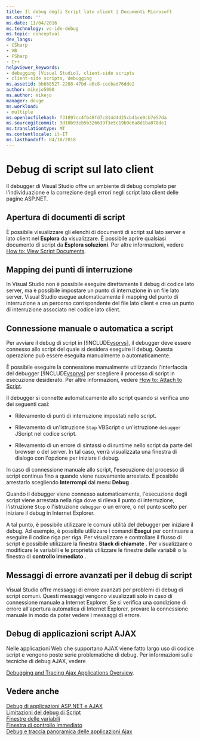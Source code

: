 ```yaml
---
title: Il debug degli Script lato client | Documenti Microsoft
ms.custom: ''
ms.date: 11/04/2016
ms.technology: vs-ide-debug
ms.topic: conceptual
dev_langs:
- CSharp
- VB
- FSharp
- C++
helpviewer_keywords:
- debugging [Visual Studio], client-side scripts
- client-side scripts, debugging
ms.assetid: bb668527-2288-47bd-a6c8-cecbad76dde2
author: mikejo5000
ms.author: mikejo
manager: douge
ms.workload:
- multiple
ms.openlocfilehash: f31897cc4fb48fd7c814d4d25cb41ce0cb7e57da
ms.sourcegitcommit: 3d10b93eb5b326639f3e5c19b9e6a8d1ba078de1
ms.translationtype: MT
ms.contentlocale: it-IT
ms.lasthandoff: 04/18/2018
---
```

# <a name="client-side-script-debugging"></a>Debug di script sul lato client
Il debugger di Visual Studio offre un ambiente di debug completo per l'individuazione e la correzione degli errori negli script lato client delle pagine ASP.NET.  
  
## <a name="opening-script-documents"></a>Apertura di documenti di script  
È possibile visualizzare gli elenchi di documenti di script sul lato server e lato client nel **Esplora** da visualizzare. È possibile aprire qualsiasi documento di script da **Esplora soluzioni**. Per altre informazioni, vedere [How to: View Script Documents](../debugger/how-to-view-script-documents.md).  
  
## <a name="breakpoint-mapping"></a>Mapping dei punti di interruzione  
 In Visual Studio non è possibile eseguire direttamente il debug di codice lato server, ma è possibile impostare un punto di interruzione in un file lato server. Visual Studio esegue automaticamente il mapping del punto di interruzione a un percorso corrispondente del file lato client e crea un punto di interruzione associato nel codice lato client.  
  
## <a name="manually-or-automatically-attaching-to-script"></a>Connessione manuale o automatica a script  
 Per avviare il debug di script in [!INCLUDE[vsprvs](../code-quality/includes/vsprvs_md.md)], il debugger deve essere connesso allo script del quale si desidera eseguire il debug. Questa operazione può essere eseguita manualmente o automaticamente.  
  
 È possibile eseguire la connessione manualmente utilizzando l'interfaccia del debugger [!INCLUDE[vsprvs](../code-quality/includes/vsprvs_md.md)] per scegliere il processo di script in esecuzione desiderato. Per altre informazioni, vedere [How to: Attach to Script](../debugger/how-to-attach-to-script.md).  
  
 Il debugger si connette automaticamente allo script quando si verifica uno dei seguenti casi:  
  
-   Rilevamento di punti di interruzione impostati nello script.  
  
-   Rilevamento di un'istruzione `Stop` VBScript o un'istruzione `debugger` JScript nel codice script.  
  
-   Rilevamento di un errore di sintassi o di runtime nello script da parte del browser o del server. In tal caso, verrà visualizzata una finestra di dialogo con l'opzione per iniziare il debug.  
  
 In caso di connessione manuale allo script, l'esecuzione del processo di script continua fino a quando viene nuovamente arrestato. È possibile arrestarlo scegliendo **Interrompi** dal menu **Debug** .  
  
 Quando il debugger viene connesso automaticamente, l'esecuzione degli script viene arrestata nella riga dove si rileva il punto di interruzione, l'istruzione `Stop` o l'istruzione `debugger` o un errore, o nel punto scelto per iniziare il debug in Internet Explorer.  
  
 A tal punto, è possibile utilizzare le comuni utilità del debugger per iniziare il debug. Ad esempio, è possibile utilizzare i comandi **Esegui** per continuare a eseguire il codice riga per riga. Per visualizzare e controllare il flusso di script è possibile utilizzare la finestra **Stack di chiamate** . Per visualizzare o modificare le variabili e le proprietà utilizzare le finestre delle variabili o la finestra di **controllo immediato** .  
  
## <a name="enhanced-error-messages-for-script-debugging"></a>Messaggi di errore avanzati per il debug di script  
 Visual Studio offre messaggi di errore avanzati per problemi di debug di script comuni. Questi messaggi vengono visualizzati solo in caso di connessione manuale a Internet Explorer. Se si verifica una condizione di errore all'apertura automatica di Internet Explorer, provare la connessione manuale in modo da poter vedere i messaggi di errore.  
  
## <a name="debugging-ajax-script-applications"></a>Debug di applicazioni script AJAX  
 Nelle applicazioni Web che supportano AJAX viene fatto largo uso di codice script e vengono poste serie problematiche di debug. Per informazioni sulle tecniche di debug AJAX, vedere  
  
 [Debugging and Tracing Ajax Applications Overview](http://msdn.microsoft.com/Library/92684ea0-7bb4-4a34-9203-3aa6394ce375).  
  
## <a name="see-also"></a>Vedere anche  
 [Debug di applicazioni ASP.NET e AJAX](../debugger/debugging-aspnet-and-ajax-applications.md)   
 [Limitazioni del debug di Script](../debugger/limitations-on-script-debugging.md)   
 [Finestre delle variabili](../debugger/debugger-windows.md)   
 [Finestra di controllo immediato](../ide/reference/immediate-window.md)   
 [Debug e traccia panoramica delle applicazioni Ajax](http://msdn.microsoft.com/Library/92684ea0-7bb4-4a34-9203-3aa6394ce375)
